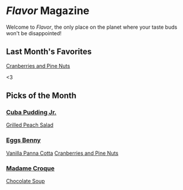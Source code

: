 # _Flavor_ Magazine

Welcome to _Flavor_, the only place on the planet where your taste buds won't be disappointed!

## Last Month's Favorites
[Cranberries and Pine Nuts](/recipe/feb/)


<3

## Picks of the Month

### [Cuba Pudding Jr.](writer/cuba-pudding-jr.md)

[Grilled Peach Salad](recipe/jan/grilled-peach-salad.md)

### [Eggs Benny](writer/eggs-benny.md)

[Vanilla Panna Cotta](recipe/jan/vanilla-panna-cotta.md)
[Cranberries and Pine Nuts](/recipe/feb/)


### [Madame Croque](writer/madame-croque.md)

[Chocolate Soup](recipe/jan/chocolate-soup.md)
